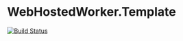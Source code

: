 # WebHostedWorker.Template
[![Build Status](https://travis-ci.org/OleConsignado/web-hosted-worker-template.svg?branch=master)](https://travis-ci.org/OleConsignado/web-hosted-worker-template)
